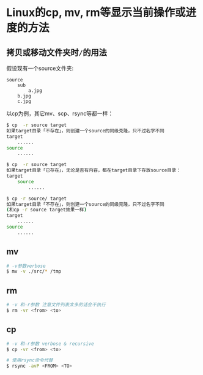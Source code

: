 # Linux的cp, mv, rm等显示当前操作或进度的方法

## 拷贝或移动文件夹时`/`的用法
假设现有一个source文件夹:
```
source
    sub
        a.jpg
    b.jpg
    c.jpg
```

以cp为例，其它mv、scp、rsync等都一样：
```sh
$ cp  -r source target
如果target目录「不存在」，则创建一个source的同级克隆，只不过名字不同
target
    ......
source
    ......

$ cp  -r source target
如果target目录「已存在」，无论是否有内容，都在target目录下存放source目录：
target
    source
        ......

$ cp -r source/ target
如果target目录「不存在」，则创建一个source的同级克隆，只不过名字不同
(和cp -r source target效果一样)
target
    ......
source
    ......


```


## mv
```sh
# -v参数verbose
$ mv -v ./src/* /tmp
```

## rm
```sh
# -v 和-r参数 注意文件列表太多的话会不执行
$ rm -vr <from> <to>
```

## cp
```sh
# -v 和-r参数 verbose & recursive
$ cp -vr <from> <to>

# 使用rsync命令代替
$ rsync -avP <FROM> <TO>
```